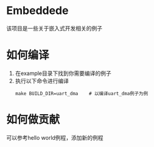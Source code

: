 # Embeddede
该项目是一些关于嵌入式开发相关的例子
# 如何编译
1. 在example目录下找到你需要编译的例子
2. 执行以下命令进行编译
   ```shell
   make BUILD_DIR=uart_dma    # 以编译uart_dma例子为例
   ```
# 如何做贡献
可以参考hello world例程，添加新的例程